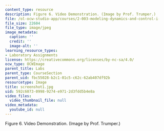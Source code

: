 ```yaml
---
content_type: resource
description: Figure 6. Video Demonstration. (Image by Prof. Trumper.)
file: /ol-ocw-studio-app/courses/2-003-modeling-dynamics-and-control-i-spring-2005/592c607309989274e9712d3fdd5b4e8a_screenshot1.jpg
file_size: 22604
file_type: image/jpeg
image_metadata:
  caption: ''
  credit: ''
  image-alt: ''
learning_resource_types:
- Laboratory Assignments
license: https://creativecommons.org/licenses/by-nc-sa/4.0/
ocw_type: OCWImage
parent_title: Labs
parent_type: CourseSection
parent_uid: fbc55028-b2c1-01c5-c62c-62ab407df92b
resourcetype: Image
title: screenshot1.jpg
uid: 592c6073-0998-9274-e971-2d3fdd5b4e8a
video_files:
  video_thumbnail_file: null
video_metadata:
  youtube_id: null
---
```

Figure 6. Video Demonstration. (Image by Prof. Trumper.)